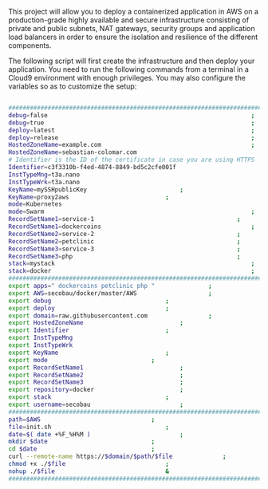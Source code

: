 This project will allow you to deploy a containerized application in AWS on a production-grade highly available and secure infrastructure consisting of private and public subnets, NAT gateways, security groups and application load balancers in order to ensure the isolation and resilience of the different components.

The following script will first create the infrastructure and then deploy your application. You need to run the following commands from a terminal in a Cloud9 environment with enough privileges.
You may also configure the variables so as to customize the setup:

```BASH 

#########################################################################
debug=false                                                     	;
debug=true                                                     		;
deploy=latest                                                   	;
deploy=release                                                   	;
HostedZoneName=example.com                                  	 	;
HostedZoneName=sebastian-colomar.com                                   	;
# Identifier is the ID of the certificate in case you are using HTTPS	#
Identifier=c3f3310b-f4ed-4874-8849-bd5c2cfe001f                         ;
InstTypeMng=t3a.nano                                                    ;
InstTypeWrk=t3a.nano                                                    ;
KeyName=mySSHpublicKey							;
KeyName=proxy2aws							;
mode=Kubernetes                                                       	;
mode=Swarm                                                       	;
RecordSetName1=service-1                                   		;
RecordSetName1=dockercoins                                   		;
RecordSetName2=service-2                                   		;
RecordSetName2=petclinic                                   		;
RecordSetName3=service-3                                   		;
RecordSetName3=php                                   			;
stack=mystack                                                     	;
stack=docker                                                     	;
#########################################################################
export apps=" dockercoins petclinic php "				;
export AWS=secobau/docker/master/AWS					;
export debug								;
export deploy								;
export domain=raw.githubusercontent.com					;
export HostedZoneName							;
export Identifier							;
export InstTypeMng                                                      ;
export InstTypeWrk                                                      ;
export KeyName								;
export mode								;
export RecordSetName1							;
export RecordSetName2							;
export RecordSetName3							;
export repository=docker						;
export stack								;
export username=secobau							;
#########################################################################
path=$AWS								;
file=init.sh								;
date=$( date +%F_%H%M )							;
mkdir $date								;
cd $date								;
curl --remote-name https://$domain/$path/$file				;
chmod +x ./$file							;
nohup ./$file								&
#########################################################################


```

